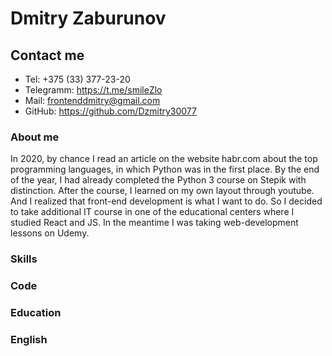 # Dmitry Zaburunov

## Contact me

- Tel: +375 (33) 377-23-20
- Telegramm: https://t.me/smileZlo
- Mail: frontenddmitry@gmail.com
- GitHub: https://github.com/Dzmitry30077

### About me

In 2020, by chance I read an article on the website habr.com about the top programming languages, in which Python was in the first place. By the end of the year, I had already completed the Python 3 course on Stepik with distinction. After the course, I learned on my own layout through youtube. And I realized that front-end development is what I want to do. So I decided to take additional IT course in one of the educational centers where I studied React and JS. In the meantime I was taking web-development lessons on Udemy.

### Skills

### Code

### Education

### English
